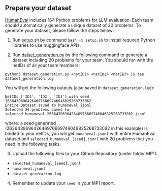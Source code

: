 ## Prepare your dataset
[HumanEval](https://huggingface.co/datasets/openai/openai_humaneval) includes 164 Python problems for LLM evaluation. Each team should automatically generate a unique dataset of 20 problems. To generate your dataset, please follow the steps below:

1. Run [setup.sh](../examples/MP1/setup.sh) by command `bash -x setup.sh` to install required Python libraries to use huggingface APIs.

2. Run [datset_generation.py](../examples/MP1/dataset_generation.py) by the following command to generate a dataset including 20 problems for your team. You should run with the netIDs of all your team members:
```
python3 dataset_generation.py <netID1> <netID2> <netID3> |& tee dataset_generation.log
```

You will get the following outputs (also saved in `dataset_generation.log`):
```
NetIDs ['ID1', 'ID2', 'ID3'] with seed 263643969642646976669746046825268733062
Entire Dataset saved to humaneval.jsonl
Selected 20 problems saved to selected_humaneval_263643969642646976669746046825268733062.jsonl
```
where:
a seed generated (263643969642646976669746046825268733062 in this example) is binded to your netIDs, 
you will get `humaneval.jsonl` with entire HumanEval dataset
and `selected_humaneval_[seed].jsonl` with 20 problems that you need in the following tasks.

3. Upload the following files to your Github Repository (under folder MP1):
- `selected_humaneval_[seed].jsonl`
- `humaneval.jsonl`
- `dataset_generation.log`

4. Remember to update your `seed` in your MP1 report.